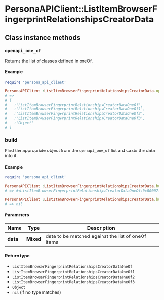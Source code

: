 # PersonaAPIClient::ListItemBrowserFingerprintRelationshipsCreatorData

## Class instance methods

### `openapi_one_of`

Returns the list of classes defined in oneOf.

#### Example

```ruby
require 'persona_api_client'

PersonaAPIClient::ListItemBrowserFingerprintRelationshipsCreatorData.openapi_one_of
# =>
# [
#   :'ListItemBrowserFingerprintRelationshipsCreatorDataOneOf',
#   :'ListItemBrowserFingerprintRelationshipsCreatorDataOneOf1',
#   :'ListItemBrowserFingerprintRelationshipsCreatorDataOneOf2',
#   :'ListItemBrowserFingerprintRelationshipsCreatorDataOneOf3',
#   :'Object'
# ]
```

### build

Find the appropriate object from the `openapi_one_of` list and casts the data into it.

#### Example

```ruby
require 'persona_api_client'

PersonaAPIClient::ListItemBrowserFingerprintRelationshipsCreatorData.build(data)
# => #<ListItemBrowserFingerprintRelationshipsCreatorDataOneOf:0x00007fdd4aab02a0>

PersonaAPIClient::ListItemBrowserFingerprintRelationshipsCreatorData.build(data_that_doesnt_match)
# => nil
```

#### Parameters

| Name | Type | Description |
| ---- | ---- | ----------- |
| **data** | **Mixed** | data to be matched against the list of oneOf items |

#### Return type

- `ListItemBrowserFingerprintRelationshipsCreatorDataOneOf`
- `ListItemBrowserFingerprintRelationshipsCreatorDataOneOf1`
- `ListItemBrowserFingerprintRelationshipsCreatorDataOneOf2`
- `ListItemBrowserFingerprintRelationshipsCreatorDataOneOf3`
- `Object`
- `nil` (if no type matches)

